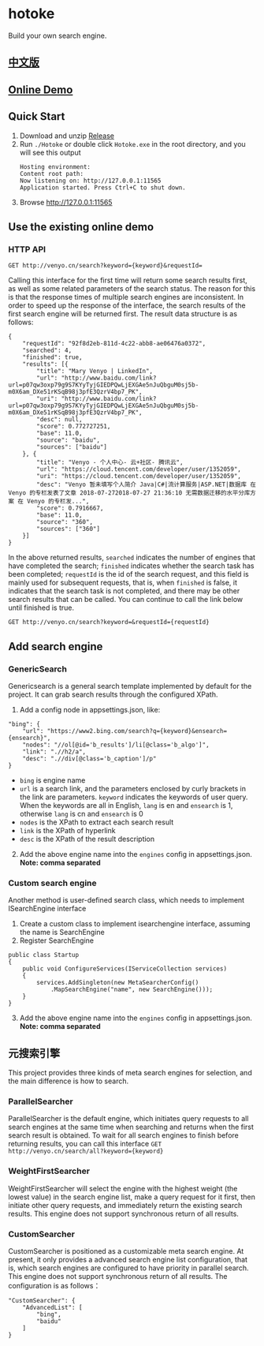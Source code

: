 # hotoke
Build your own search engine.

## [中文版](README_CN.md)

## [Online Demo](http://venyo.cn/)

## Quick Start

1. Download and unzip [Release](https://github.com/venyowong/hotoke/releases)
2. Run `./Hotoke` or double click `Hotoke.exe` in the root directory, and you will see this output
    ```
    Hosting environment: 
    Content root path: 
    Now listening on: http://127.0.0.1:11565
    Application started. Press Ctrl+C to shut down.
    ```
3. Browse http://127.0.0.1:11565

## Use the existing online demo

### HTTP API

`GET http://venyo.cn/search?keyword={keyword}&requestId=`

Calling this interface for the first time will return some search results first, as well as some related parameters of the search status. The reason for this is that the response times of multiple search engines are inconsistent. In order to speed up the response of the interface, the search results of the first search engine will be returned first. The result data structure is as follows:
```
{
	"requestId": "92f8d2eb-811d-4c22-abb8-ae06476a0372",
	"searched": 4,
	"finished": true,
	"results": [{
		"title": "Mary Venyo | LinkedIn",
		"url": "http://www.baidu.com/link?url=p07qw3oxp79g9S7KYyTyjGIEDPQwLjEXGAe5nJuQbguM0sj5b-m0X6am_DXe51rKSqB98j3pfE3QzrV4bp7_PK",
		"uri": "http://www.baidu.com/link?url=p07qw3oxp79g9S7KYyTyjGIEDPQwLjEXGAe5nJuQbguM0sj5b-m0X6am_DXe51rKSqB98j3pfE3QzrV4bp7_PK",
		"desc": null,
		"score": 0.772727251,
		"base": 11.0,
		"source": "baidu",
		"sources": ["baidu"]
	}, {
		"title": "Venyo - 个人中心- 云+社区- 腾讯云",
		"url": "https://cloud.tencent.com/developer/user/1352059",
		"uri": "https://cloud.tencent.com/developer/user/1352059",
		"desc": "Venyo 暂未填写个人简介 Java|C#|流计算服务|ASP.NET|数据库 在 Venyo 的专栏发表了文章 2018-07-272018-07-27 21:36:10 无需数据迁移的水平分库方案 在 Venyo 的专栏发...",
		"score": 0.7916667,
		"base": 11.0,
		"source": "360",
		"sources": ["360"]
	}]
}
```
In the above returned results, `searched` indicates the number of engines that have completed the search; `finished` indicates whether the search task has been completed; `requestId` is the id of the search request, and this field is mainly used for subsequent requests, that is, when `finished` is false, it indicates that the search task is not completed, and there may be other search results that can be called. You can continue to call the link below until finished is true.

`GET http://venyo.cn/search?keyword=&requestId={requestId}`

## Add search engine

### GenericSearch

Genericsearch is a general search template implemented by default for the project. It can grab search results through the configured XPath.

1. Add a config node in appsettings.json, like:
```
"bing": {
    "url": "https://www2.bing.com/search?q={keyword}&ensearch={ensearch}",
    "nodes": "//ol[@id='b_results']/li[@class='b_algo']",
    "link": ".//h2/a",
    "desc": ".//div[@class='b_caption']/p"
}
```
- `bing` is engine name
- `url` is a search link, and the parameters enclosed by curly brackets in the link are parameters. `keyword` indicates the keywords of user query. When the keywords are all in English, `lang` is en and `ensearch` is 1, otherwise `lang` is cn and `ensearch` is 0
- `nodes` is the XPath to extract each search result
- `link` is the XPath of hyperlink
- `desc` is the XPath of the result description

2. Add the above engine name into the `engines` config in appsettings.json. **Note: comma separated**

### Custom search engine

Another method is user-defined search class, which needs to implement ISearchEngine interface

1. Create a custom class to implement isearchengine interface, assuming the name is SearchEngine
2. Register SearchEngine
```
public class Startup
{
    public void ConfigureServices(IServiceCollection services)
    {
        services.AddSingleton(new MetaSearcherConfig()
            .MapSearchEngine("name", new SearchEngine()));
    }
}
```
3. Add the above engine name into the `engines` config in appsettings.json. **Note: comma separated**

## 元搜索引擎

This project provides three kinds of meta search engines for selection, and the main difference is how to search.

### ParallelSearcher

ParallelSearcher is the default engine, which initiates query requests to all search engines at the same time when searching and returns when the first search result is obtained. To wait for all search engines to finish before returning results, you can call this interface `GET http://venyo.cn/search/all?keyword={keyword}`

### WeightFirstSearcher

WeightFirstSearcher will select the engine with the highest weight (the lowest value) in the search engine list, make a query request for it first, then initiate other query requests, and immediately return the existing search results. This engine does not support synchronous return of all results.

### CustomSearcher

CustomSearcher is positioned as a customizable meta search engine. At present, it only provides a advanced search engine list configuration, that is, which search engines are configured to have priority in parallel search. This engine does not support synchronous return of all results. The configuration is as follows：
```
"CustomSearcher": {
    "AdvancedList": [
        "bing",
        "baidu"
    ]
}
```
